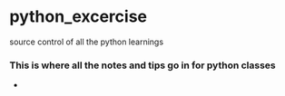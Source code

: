 # python_excercise
source control of all the python learnings

 ### This is where all the notes and tips go in for python classes

* 
